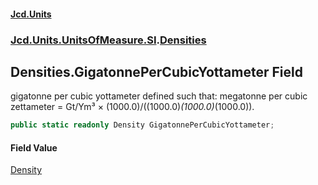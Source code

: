 #### [Jcd.Units](index 'index')
### [Jcd.Units.UnitsOfMeasure.SI](Jcd.Units.UnitsOfMeasure.SI 'Jcd.Units.UnitsOfMeasure.SI').[Densities](Densities 'Jcd.Units.UnitsOfMeasure.SI.Densities')

## Densities.GigatonnePerCubicYottameter Field

gigatonne per cubic yottameter defined such that: megatonne per cubic zettameter = Gt/Ym³ ×
(1000.0)/((1000.0)*(1000.0)*(1000.0)).

```csharp
public static readonly Density GigatonnePerCubicYottameter;
```

#### Field Value
[Density](Density 'Jcd.Units.UnitTypes.Density')